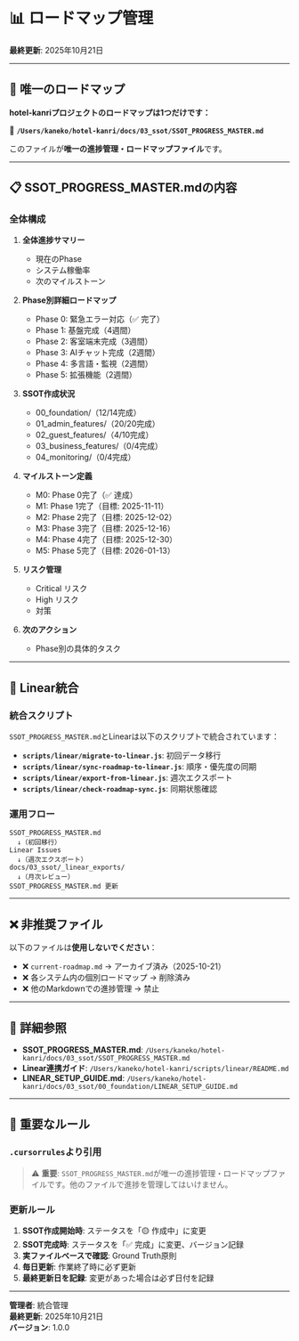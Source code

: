 # 📊 ロードマップ管理

**最終更新**: 2025年10月21日

---

## 🎯 唯一のロードマップ

**hotel-kanriプロジェクトのロードマップは1つだけです：**

📍 **`/Users/kaneko/hotel-kanri/docs/03_ssot/SSOT_PROGRESS_MASTER.md`**

このファイルが**唯一の進捗管理・ロードマップファイル**です。

---

## 📋 SSOT_PROGRESS_MASTER.mdの内容

### 全体構成

1. **全体進捗サマリー**
   - 現在のPhase
   - システム稼働率
   - 次のマイルストーン

2. **Phase別詳細ロードマップ**
   - Phase 0: 緊急エラー対応（✅ 完了）
   - Phase 1: 基盤完成（4週間）
   - Phase 2: 客室端末完成（3週間）
   - Phase 3: AIチャット完成（2週間）
   - Phase 4: 多言語・監視（2週間）
   - Phase 5: 拡張機能（2週間）

3. **SSOT作成状況**
   - 00_foundation/（12/14完成）
   - 01_admin_features/（20/20完成）
   - 02_guest_features/（4/10完成）
   - 03_business_features/（0/4完成）
   - 04_monitoring/（0/4完成）

4. **マイルストーン定義**
   - M0: Phase 0完了（✅ 達成）
   - M1: Phase 1完了（目標: 2025-11-11）
   - M2: Phase 2完了（目標: 2025-12-02）
   - M3: Phase 3完了（目標: 2025-12-16）
   - M4: Phase 4完了（目標: 2025-12-30）
   - M5: Phase 5完了（目標: 2026-01-13）

5. **リスク管理**
   - Critical リスク
   - High リスク
   - 対策

6. **次のアクション**
   - Phase別の具体的タスク

---

## 🔄 Linear統合

### 統合スクリプト

`SSOT_PROGRESS_MASTER.md`とLinearは以下のスクリプトで統合されています：

- **`scripts/linear/migrate-to-linear.js`**: 初回データ移行
- **`scripts/linear/sync-roadmap-to-linear.js`**: 順序・優先度の同期
- **`scripts/linear/export-from-linear.js`**: 週次エクスポート
- **`scripts/linear/check-roadmap-sync.js`**: 同期状態確認

### 運用フロー

```
SSOT_PROGRESS_MASTER.md
  ↓（初回移行）
Linear Issues
  ↓（週次エクスポート）
docs/03_ssot/_linear_exports/
  ↓（月次レビュー）
SSOT_PROGRESS_MASTER.md 更新
```

---

## ❌ 非推奨ファイル

以下のファイルは**使用しないでください**：

- ❌ `current-roadmap.md` → アーカイブ済み（2025-10-21）
- ❌ 各システム内の個別ロードマップ → 削除済み
- ❌ 他のMarkdownでの進捗管理 → 禁止

---

## 📖 詳細参照

- **SSOT_PROGRESS_MASTER.md**: `/Users/kaneko/hotel-kanri/docs/03_ssot/SSOT_PROGRESS_MASTER.md`
- **Linear連携ガイド**: `/Users/kaneko/hotel-kanri/scripts/linear/README.md`
- **LINEAR_SETUP_GUIDE.md**: `/Users/kaneko/hotel-kanri/docs/03_ssot/00_foundation/LINEAR_SETUP_GUIDE.md`

---

## 🚨 重要なルール

### `.cursorrules`より引用

> ⚠️ **重要**: `SSOT_PROGRESS_MASTER.md`が唯一の進捗管理・ロードマップファイルです。他のファイルで進捗を管理してはいけません。

### 更新ルール

1. **SSOT作成開始時**: ステータスを「🟡 作成中」に変更
2. **SSOT完成時**: ステータスを「✅ 完成」に変更、バージョン記録
3. **実ファイルベースで確認**: Ground Truth原則
4. **毎日更新**: 作業終了時に必ず更新
5. **最終更新日を記録**: 変更があった場合は必ず日付を記録

---

**管理者**: 統合管理  
**最終更新**: 2025年10月21日  
**バージョン**: 1.0.0

